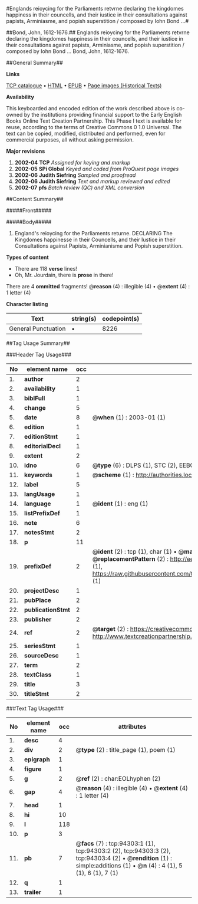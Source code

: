 #Englands reioycing for the Parliaments retvrne declaring the kingdomes happiness in their councells, and their iustice in their consultations against papists, Arminiasme, and popish superstition / composed by Iohn Bond ...#

##Bond, John, 1612-1676.##
Englands reioycing for the Parliaments retvrne declaring the kingdomes happiness in their councells, and their iustice in their consultations against papists, Arminiasme, and popish superstition / composed by Iohn Bond ...
Bond, John, 1612-1676.

##General Summary##

**Links**

[TCP catalogue](http://www.ota.ox.ac.uk/tcp/)  • 
[HTML](http://tei.it.ox.ac.uk/tcp/Texts-HTML/free/A28/A28662.html)  • 
[EPUB](http://tei.it.ox.ac.uk/tcp/Texts-EPUB/free/A28/A28662.epub) • 
[Page images (Historical Texts)](https://data.historicaltexts.jisc.ac.uk/view?pubId=eebo-12827868e&pageId=eebo-12827868e-94303-1)

**Availability**

This keyboarded and encoded edition of the
	       work described above is co-owned by the institutions
	       providing financial support to the Early English Books
	       Online Text Creation Partnership. This Phase I text is
	       available for reuse, according to the terms of Creative
	       Commons 0 1.0 Universal. The text can be copied,
	       modified, distributed and performed, even for
	       commercial purposes, all without asking permission.

**Major revisions**

1. __2002-04__ __TCP__ *Assigned for keying and markup*
1. __2002-05__ __SPi Global__ *Keyed and coded from ProQuest page images*
1. __2002-06__ __Judith Siefring__ *Sampled and proofread*
1. __2002-06__ __Judith Siefring__ *Text and markup reviewed and edited*
1. __2002-07__ __pfs__ *Batch review (QC) and XML conversion*

##Content Summary##

#####Front#####

#####Body#####

1. England's reioycing for the Parliaments returne. DECLARING The Kingdomes happinesse in their Councells, and their Iustice in their Consultations against Papists, Arminianisme and Popish superstition.

**Types of content**

  * There are 118 **verse** lines!
  * Oh, Mr. Jourdain, there is **prose** in there!

There are 4 **ommitted** fragments! 
 @__reason__ (4) : illegible (4)  •  @__extent__ (4) : 1 letter (4)

**Character listing**


|Text|string(s)|codepoint(s)|
|---|---|---|
|General Punctuation|•|8226|

##Tag Usage Summary##

###Header Tag Usage###

|No|element name|occ|attributes|
|---|---|---|---|
|1.|__author__|2||
|2.|__availability__|1||
|3.|__biblFull__|1||
|4.|__change__|5||
|5.|__date__|8| @__when__ (1) : 2003-01 (1)|
|6.|__edition__|1||
|7.|__editionStmt__|1||
|8.|__editorialDecl__|1||
|9.|__extent__|2||
|10.|__idno__|6| @__type__ (6) : DLPS (1), STC (2), EEBO-CITATION (1), OCLC (1), VID (1)|
|11.|__keywords__|1| @__scheme__ (1) : http://authorities.loc.gov/ (1)|
|12.|__label__|5||
|13.|__langUsage__|1||
|14.|__language__|1| @__ident__ (1) : eng (1)|
|15.|__listPrefixDef__|1||
|16.|__note__|6||
|17.|__notesStmt__|2||
|18.|__p__|11||
|19.|__prefixDef__|2| @__ident__ (2) : tcp (1), char (1)  •  @__matchPattern__ (2) : ([0-9\-]+):([0-9IVX]+) (1), (.+) (1)  •  @__replacementPattern__ (2) : http://eebo.chadwyck.com/downloadtiff?vid=$1&page=$2 (1), https://raw.githubusercontent.com/textcreationpartnership/Texts/master/tcpchars.xml#$1 (1)|
|20.|__projectDesc__|1||
|21.|__pubPlace__|2||
|22.|__publicationStmt__|2||
|23.|__publisher__|2||
|24.|__ref__|2| @__target__ (2) : https://creativecommons.org/publicdomain/zero/1.0/ (1), http://www.textcreationpartnership.org/docs/. (1)|
|25.|__seriesStmt__|1||
|26.|__sourceDesc__|1||
|27.|__term__|2||
|28.|__textClass__|1||
|29.|__title__|3||
|30.|__titleStmt__|2||


###Text Tag Usage###

|No|element name|occ|attributes|
|---|---|---|---|
|1.|__desc__|4||
|2.|__div__|2| @__type__ (2) : title_page (1), poem (1)|
|3.|__epigraph__|1||
|4.|__figure__|1||
|5.|__g__|2| @__ref__ (2) : char:EOLhyphen (2)|
|6.|__gap__|4| @__reason__ (4) : illegible (4)  •  @__extent__ (4) : 1 letter (4)|
|7.|__head__|1||
|8.|__hi__|10||
|9.|__l__|118||
|10.|__p__|3||
|11.|__pb__|7| @__facs__ (7) : tcp:94303:1 (1), tcp:94303:2 (2), tcp:94303:3 (2), tcp:94303:4 (2)  •  @__rendition__ (1) : simple:additions (1)  •  @__n__ (4) : 4 (1), 5 (1), 6 (1), 7 (1)|
|12.|__q__|1||
|13.|__trailer__|1||
